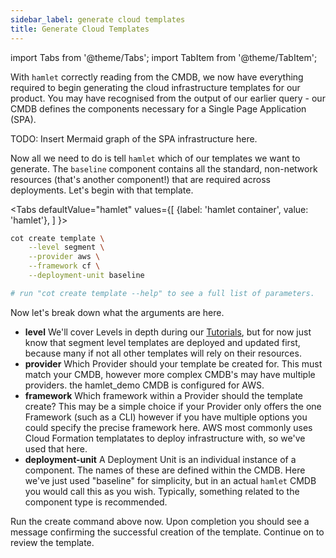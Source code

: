 ```yaml
---
sidebar_label: generate cloud templates
title: Generate Cloud Templates
---
```

import Tabs from '@theme/Tabs';
import TabItem from '@theme/TabItem';

With `hamlet` correctly reading from the CMDB, we now have everything required to begin generating the cloud infrastructure templates for our product. You may have recognised from the output of our earlier query - our CMDB defines the components necessary for a Single Page Application (SPA). 

TODO: Insert Mermaid graph of the SPA infrastructure here.

Now all we need to do is tell `hamlet` which of our templates we want to generate. The `baseline` component contains all the standard, non-network resources (that's another component!) that are required across deployments. Let's begin with that template.

<Tabs
    defaultValue="hamlet"
    values={[
        {label: 'hamlet container', value: 'hamlet'},
    ]
}>
<TabItem value='hamlet'>

```bash
cot create template \
    --level segment \
    --provider aws \
    --framework cf \
    --deployment-unit baseline

# run "cot create template --help" to see a full list of parameters.
```

</TabItem>
</Tabs>

Now let's break down what the arguments are here.

- **level** We'll cover Levels in depth during our [Tutorials](../tutorials/overview.md), but for now just know that segment level templates are deployed and updated first, because many if not all other templates will rely on their resources.
- **provider** Which Provider should your template be created for. This must match your CMDB, however more complex CMDB's may have multiple providers. the hamlet_demo CMDB is configured for AWS.
- **framework** Which framework within a Provider should the template create? This may be a simple choice if your Provider only offers the one Framework (such as a CLI) however if you have multiple options you could specify the precise framework here. AWS most commonly uses Cloud Formation templatates to deploy infrastructure with, so we've used that here.
- **deployment-unit** A Deployment Unit is an individual instance of a component. The names of these are defined within the CMDB. Here we've just used "baseline" for simplicity, but in an actual `hamlet` CMDB you would call this as you wish. Typically, something related to the component type is recommended.

Run the create command above now. Upon completion you should see a message confirming the successful creation of the template. Continue on to review the template.
